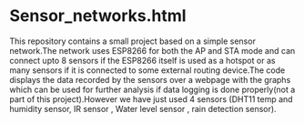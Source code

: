 # Sensor_networks.html
This repository contains a small project based on a simple sensor network.The network uses ESP8266 for both the AP and STA mode and can connect upto 8 sensors if the ESP8266 itself is used as a hotspot or as many sensors if it is connected to some external routing device.The code displays the data recorded by the sensors over a webpage with the graphs which can be used for further analysis if data logging is done properly(not a part of this project).However we have just used 4 sensors (DHT11 temp and humidity sensor, IR sensor , Water level sensor , rain detection sensor).   
